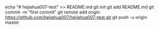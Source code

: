 echo "# hejiahua007-test" >> README.md
git init
git add README.md
git commit -m "first commit"
git remote add origin https://github.com/hejiahua007/hejiahua007-test.git
git push -u origin master
